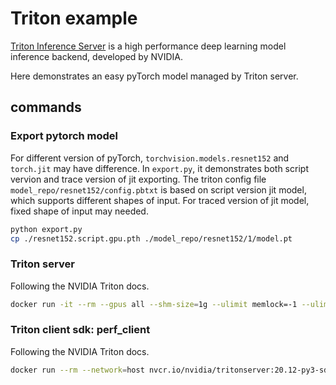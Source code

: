 # Triton example

[Triton Inference Server](!https://github.com/triton-inference-server/server) is a high performance deep learning model inference backend, developed by NVIDIA.

Here demonstrates an easy pyTorch model managed by Triton server.

## commands

### Export pytorch model

For different version of pyTorch, `torchvision.models.resnet152` and `torch.jit` may have difference. In `export.py`, it demonstrates both script vervion and trace version of jit exporting. The triton config file `model_repo/resnet152/config.pbtxt` is based on script version jit model, which supports different shapes of input. For traced version of jit model, fixed shape of input may needed.

``` bash
python export.py
cp ./resnet152.script.gpu.pth ./model_repo/resnet152/1/model.pt
```

### Triton server

Following the NVIDIA Triton docs.

``` bash
docker run -it --rm --gpus all --shm-size=1g --ulimit memlock=-1 --ulimit stack=67108864 -v /triton-folder/:/workspace/ -p 8000:8000 nvcr.io/nvidia/tritonserver:20.12-py3 tritonserver --model-repository /workspace/model_repo
```

### Triton client sdk: perf_client

Following the NVIDIA Triton docs.

``` bash
docker run --rm --network=host nvcr.io/nvidia/tritonserver:20.12-py3-sdk perf_client -m resnet152 --concurrency-range 4 -b 16 --shape input__0:3,512,512
```
